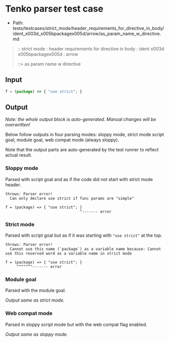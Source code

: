 # Tenko parser test case

- Path: tests/testcases/strict_mode/header_requirements_for_directive_in_body/ident_x003d_x005bpackagex005d/arrow/as_param_name_w_directive.md

> :: strict mode : header requirements for directive in body : ident x003d x005bpackagex005d : arrow
>
> ::> as param name w directive

## Input


`````js
f = (package) => { "use strict"; }
`````

## Output

_Note: the whole output block is auto-generated. Manual changes will be overwritten!_

Below follow outputs in four parsing modes: sloppy mode, strict mode script goal, module goal, web compat mode (always sloppy).

Note that the output parts are auto-generated by the test runner to reflect actual result.

### Sloppy mode

Parsed with script goal and as if the code did not start with strict mode header.

`````
throws: Parser error!
  Can only declare use strict if func params are "simple"

f = (package) => { "use strict"; }
                                 ^------- error
`````

### Strict mode

Parsed with script goal but as if it was starting with `"use strict"` at the top.

`````
throws: Parser error!
  Cannot use this name (`package`) as a variable name because: Cannot use this reserved word as a variable name in strict mode

f = (package) => { "use strict"; }
     ^^^^^^^------- error
`````


### Module goal

Parsed with the module goal.

_Output same as strict mode._

### Web compat mode

Parsed in sloppy script mode but with the web compat flag enabled.

_Output same as sloppy mode._

